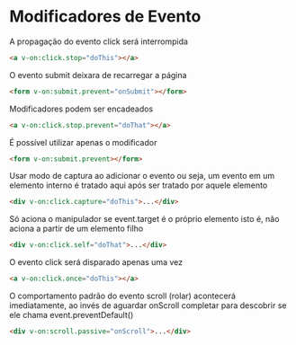 # Modificadores de Evento

A propagação do evento click será interrompida

```html
<a v-on:click.stop="doThis"></a>
```

O evento submit deixara de recarregar a página

```html
<form v-on:submit.prevent="onSubmit"></form>
```

Modificadores podem ser encadeados

```html
<a v-on:click.stop.prevent="doThat"></a>
```

É possível utilizar apenas o modificador

```html
<form v-on:submit.prevent></form>
```

Usar modo de captura ao adicionar o evento
ou seja, um evento em um elemento interno é tratado aqui
após ser tratado por aquele elemento

```html
<div v-on:click.capture="doThis">...</div>
```

Só aciona o manipulador se event.target é o próprio elemento
isto é, não aciona a partir de um elemento filho

```html
<div v-on:click.self="doThat">...</div>
```

O evento click será disparado apenas uma vez

```html
<a v-on:click.once="doThis"></a>
```

O comportamento padrão do evento scroll (rolar) acontecerá
imediatamente, ao invés de aguardar onScroll completar
para descobrir se ele chama event.preventDefault()

```html
<div v-on:scroll.passive="onScroll">...</div>
```
